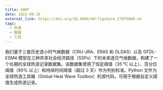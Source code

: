 ```yaml
---
title: GHWT
date: 2022-09-16
external_link: https://doi.org/10.6084/m9.figshare.17075660.v6
tags:
  - 热浪
  - 数据
  - 工具
---
```


我们基于三套历史逐小时气候数据（CRU-JRA、ERA5 和 GLDAS）以及 GFDL-ESM4 模型在三种共享社会经济路径（SSPs）下的未来逐日气候数据，构建了一个长期的全球热浪记录数据集。该数据集使用了恒定阈值（35 °C 以上）、百分位阈值（90% 以上）和持续时间阈值（超过 3 天）作为判别标准。Python 文件为全球热浪工具箱（Global Heat Wave Toolbox）的源代码，可用于根据自定义阈值生成热浪记录。

<!--more-->
